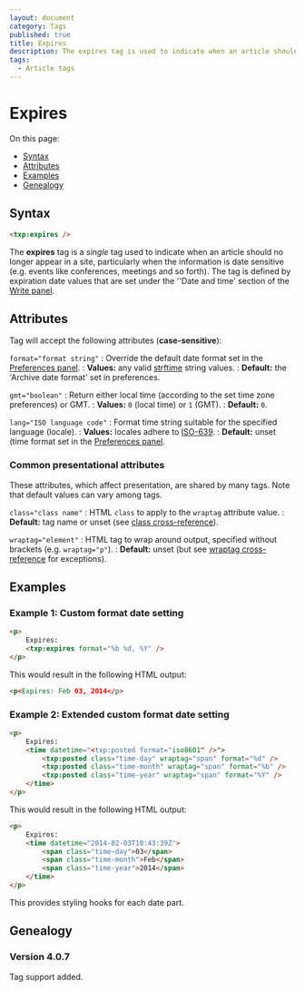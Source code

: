 ```yaml
---
layout: document
category: Tags
published: true
title: Expires
description: The expires tag is used to indicate when an article should no longer appear in a site, particularly when the information is date sensitive.
tags:
  - Article tags
---
```


# Expires

On this page:

* [Syntax](#syntax)
* [Attributes](#attributes)
* [Examples](#examples)
* [Genealogy](#genealogy)

## Syntax

~~~ html
<txp:expires />
~~~

The **expires** tag is a *single* tag used to indicate when an article should no longer appear in a site, particularly when the information is date sensitive (e.g. events like conferences, meetings and so forth). The tag is defined by expiration date values that are set under the ''Date and time' section of the [Write panel](https://docs.textpattern.io/administration/write-panel).

## Attributes

Tag will accept the following attributes (**case-sensitive**):

`format="format string"`
: Override the default date format set in the [Preferences panel](https://docs.textpattern.io/administration/preferences-panel).
: **Values:** any valid [strftime](https://secure.php.net/strftime) string values.
: **Default:** the 'Archive date format' set in preferences.

`gmt="boolean"`
: Return either local time (according to the set time zone preferences) or GMT.
: **Values:** `0` (local time) or `1` (GMT).
: **Default:** `0`.

`lang="ISO language code"`
: Format time string suitable for the specified language (locale).
: **Values:** locales adhere to [ISO-639](https://en.wikipedia.org/wiki/ISO_639-2).
: **Default:** unset (time format set in the [Preferences panel](https://docs.textpattern.io/administration/preferences-panel).

### Common presentational attributes

These attributes, which affect presentation, are shared by many tags. Note that default values can vary among tags.

`class="class name"`
: HTML `class` to apply to the `wraptag` attribute value.
: **Default:** tag name or unset (see [class cross-reference](https://docs.textpattern.io/tags/tag-attributes-cross-reference#class)).

`wraptag="element"`
: HTML tag to wrap around output, specified without brackets (e.g. `wraptag="p"`).
: **Default:** unset (but see [wraptag cross-reference](https://docs.textpattern.io/tags/tag-attributes-cross-reference#wraptag) for exceptions).

## Examples

### Example 1: Custom format date setting

~~~ html
<p>
    Expires:
    <txp:expires format="%b %d, %Y" />
</p>
~~~

This would result in the following HTML output:

~~~ html
<p<Expires: Feb 03, 2014</p>
~~~

### Example 2: Extended custom format date setting

~~~ html
<p>
    Expires:
    <time datetime="<txp:posted format="iso8601" />">
        <txp:posted class="time-day" wraptag="span" format="%d" />
        <txp:posted class="time-month" wraptag="span" format="%b" />
        <txp:posted class="time-year" wraptag="span" format="%Y" />
    </time>
</p>
~~~

This would result in the following HTML output:

~~~ html
<p>
    Expires:
    <time datetime="2014-02-03T10:43:39Z">
        <span class="time-day">03</span>
        <span class="time-month">Feb</span>
        <span class="time-year">2014</span>
    </time>
</p>
~~~

This provides styling hooks for each date part.

## Genealogy

### Version 4.0.7

Tag support added.
